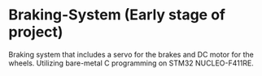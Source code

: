 # Braking-System (Early stage of project)
Braking system that includes a servo for the brakes and DC motor for the wheels. Utilizing bare-metal C programming on STM32 NUCLEO-F411RE. 
